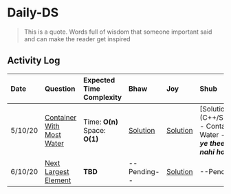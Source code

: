 # Daily-DS

> This is a quote. Words full of wisdom that someone important said and can make the reader get inspired

## Activity Log

| Date |Question| Expected Time Complexity| Bhaw | Joy | Shub
| :--- |:---    |:--- |:---  |:--- |:--- 
|5/10/20 | [Container With Most Water ](https://leetcode.com/problems/container-with-most-water/)     | Time: **O(n)** <br /> Space: **O(1)** | [Solution](Java/src/main/java/com/bhawna/solutions/ContainerWithMostWater.java) | [Solution](Java/src/main/java/com/joydeep/solutions/ContainerWithMostWater.java) | [Solution] (C++/Shubham/05.10.2020 - Container With Most Water - Shubham.cpp)***Koi ye theek kardo plz mujhse nahi ho raha***
|6/10/20 | [Next Largest Element ](https://leetcode.com/problems/next-greater-element-ii/)     | **TBD** |--Pending-- | [Solution](/Java/src/main/java/com/bhawna/solutions/NextGreaterElement.java) | --Pending--
